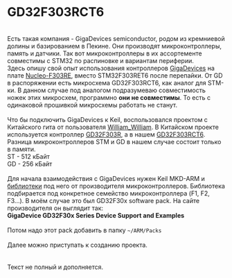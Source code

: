 # GD32F303RCT6
\
Есть такая компания - GigaDevices semiconductor, родом из кремниевой долины и базированием в Пекине. Они производят микроконтроллеры, память и датчики. Так вот микроконтроллеры в их ассортементе совместимы с STM32 по распиновке и вариантам периферии.\
Здесь опишу свой опыт использования контроллеров [GigaDevices](https://www.gigadevice.com/products/microcontrollers/gd32) на плате [Nucleo-F303RE](https://www.st.com/en/evaluation-tools/nucleo-f303re.html), вместо STM32F303RET6 после перепайки. От GD в распоряжении есть микросхема GD32F303RCT6, как аналог для STM-ки. В данном случае под аналогом подразумеваю совместимость ножек этих микросхем, программно **они не совместимы**. То есть с одинаковой прошивкой микросхемы работать не станут.\
\
Что бы подключить GigaDevices к Keil, воспользовался проектом c Китайского гита от пользователя [William_William](https://gitee.com/william_william/GD32/tree/master). В Китайском проекте используется контроллер [GD32F303R](https://www.gigadevice.com/products/product-finder/?fwp_processor_type=cortex-m4&fwp_microcontrollers_product_series=gd32f303&fwp_microcontroller_part_number=GD32F303R), а в нашем [GD32F303RCT6](https://www.gigadevice.com/microcontroller/gd32f303rct6). Разница микроконтроллеров STM и GD в нашем случае состоит только в памяти.\
ST - 512 кБайт\
GD - 256 кБайт\
\
Для начала взаимодействия с GigaDevices нужен Keil MKD-ARM и [библиотеки](https://www.keil.com/dd2/pack/#!#third-party-download-dialog) под него от производителя микроконтроллеров. Библиотека подбирается под конкретное семейство микроконтроллера (F1, F2, F3...). В моём случае это был GD32F30x software pack. На сайте производителя он выглядит так:\
**GigaDevice GD32F30x Series Device Support and Examples**\
\
Потом надо этот pack добавить в папку ```~/ARM/Packs```\
\
Далее можно приступать к созданию проекта.
\
\
\
Текст не полный и дополняется.

